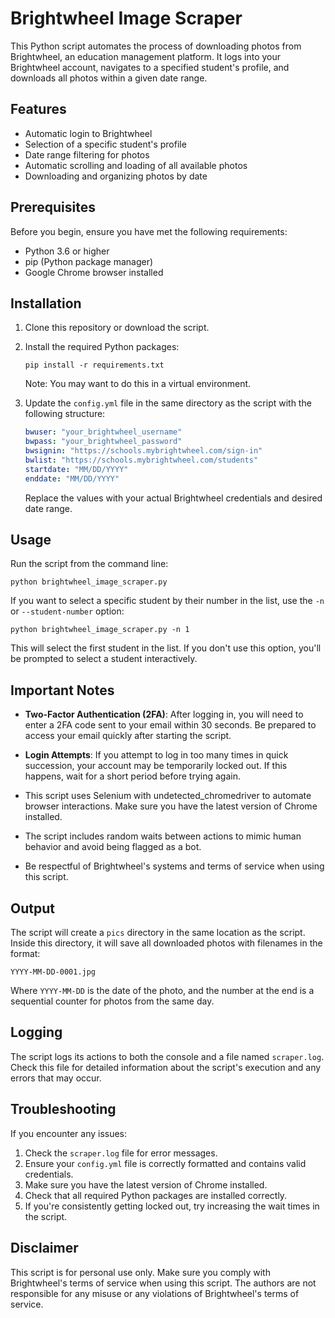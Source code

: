 # Brightwheel Image Scraper

This Python script automates the process of downloading photos from Brightwheel, an education management platform. It logs into your Brightwheel account, navigates to a specified student's profile, and downloads all photos within a given date range.

## Features

- Automatic login to Brightwheel
- Selection of a specific student's profile
- Date range filtering for photos
- Automatic scrolling and loading of all available photos
- Downloading and organizing photos by date

## Prerequisites

Before you begin, ensure you have met the following requirements:

- Python 3.6 or higher
- pip (Python package manager)
- Google Chrome browser installed

## Installation

1. Clone this repository or download the script.

2. Install the required Python packages:

   ```
   pip install -r requirements.txt
   ```

   Note: You may want to do this in a virtual environment.

3. Update the `config.yml` file in the same directory as the script with the following structure:

   ```yaml
   bwuser: "your_brightwheel_username"
   bwpass: "your_brightwheel_password"
   bwsignin: "https://schools.mybrightwheel.com/sign-in"
   bwlist: "https://schools.mybrightwheel.com/students"
   startdate: "MM/DD/YYYY"
   enddate: "MM/DD/YYYY"
   ```

   Replace the values with your actual Brightwheel credentials and desired date range.

## Usage

Run the script from the command line:

```
python brightwheel_image_scraper.py
```

If you want to select a specific student by their number in the list, use the `-n` or `--student-number` option:

```
python brightwheel_image_scraper.py -n 1
```

This will select the first student in the list. If you don't use this option, you'll be prompted to select a student interactively.

## Important Notes

- **Two-Factor Authentication (2FA)**: After logging in, you will need to enter a 2FA code sent to your email within 30 seconds. Be prepared to access your email quickly after starting the script.

- **Login Attempts**: If you attempt to log in too many times in quick succession, your account may be temporarily locked out. If this happens, wait for a short period before trying again.

- This script uses Selenium with undetected_chromedriver to automate browser interactions. Make sure you have the latest version of Chrome installed.
- The script includes random waits between actions to mimic human behavior and avoid being flagged as a bot.
- Be respectful of Brightwheel's systems and terms of service when using this script.

## Output

The script will create a `pics` directory in the same location as the script. Inside this directory, it will save all downloaded photos with filenames in the format:

```
YYYY-MM-DD-0001.jpg
```

Where `YYYY-MM-DD` is the date of the photo, and the number at the end is a sequential counter for photos from the same day.

## Logging

The script logs its actions to both the console and a file named `scraper.log`. Check this file for detailed information about the script's execution and any errors that may occur.

## Troubleshooting

If you encounter any issues:

1. Check the `scraper.log` file for error messages.
2. Ensure your `config.yml` file is correctly formatted and contains valid credentials.
3. Make sure you have the latest version of Chrome installed.
4. Check that all required Python packages are installed correctly.
5. If you're consistently getting locked out, try increasing the wait times in the script.

## Disclaimer

This script is for personal use only. Make sure you comply with Brightwheel's terms of service when using this script. The authors are not responsible for any misuse or any violations of Brightwheel's terms of service.
